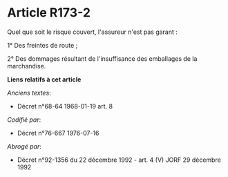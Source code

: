 # Article R173-2

Quel que soit le risque couvert, l'assureur n'est pas garant :

1° Des freintes de route ;

2° Des dommages résultant de l'insuffisance des emballages de la marchandise.

**Liens relatifs à cet article**

_Anciens textes_:

  - Décret n°68-64 1968-01-19 art. 8

_Codifié par_:

  - Décret n°76-667 1976-07-16

_Abrogé par_:

  - Décret n°92-1356 du 22 décembre 1992 - art. 4 (V) JORF 29 décembre 1992
